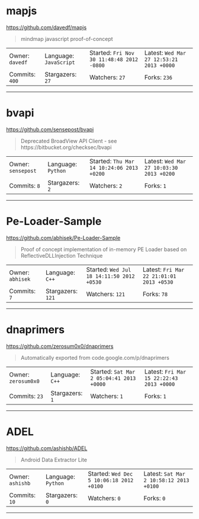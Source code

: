# mapjs

https://github.com/davedf/mapjs
<blockquote>
mindmap javascript proof-of-concept
</blockquote>

<table>
<tr><td>Owner: <code>davedf</code></td>
    <td>Language: <code>JavaScript</code></td>
    <td>Started: <code>Fri Nov 30 11:48:48 2012 -0800</code></td>
    <td>Latest: <code>Wed Mar 27 12:53:21 2013 +0000</code></td></tr>
<tr><td>Commits: <code>400</code></td>
    <td>Stargazers: <code>27</code></td>
    <td>Watchers: <code>27</code></td>
    <td>Forks: <code>236</code></td></tr>
</table>

---

# bvapi

https://github.com/sensepost/bvapi
<blockquote>
Deprecated BroadView API Client - see https://bitbucket.org/checksec/bvapi
</blockquote>

<table>
<tr><td>Owner: <code>sensepost</code></td>
    <td>Language: <code>Python</code></td>
    <td>Started: <code>Thu Mar 14 10:24:06 2013 +0200</code></td>
    <td>Latest: <code>Wed Mar 27 10:03:30 2013 +0200</code></td></tr>
<tr><td>Commits: <code>8</code></td>
    <td>Stargazers: <code>2</code></td>
    <td>Watchers: <code>2</code></td>
    <td>Forks: <code>1</code></td></tr>
</table>

---

# Pe-Loader-Sample

https://github.com/abhisek/Pe-Loader-Sample
<blockquote>
Proof of concept implementation of in-memory PE Loader based on ReflectiveDLLInjection Technique
</blockquote>

<table>
<tr><td>Owner: <code>abhisek</code></td>
    <td>Language: <code>C++</code></td>
    <td>Started: <code>Wed Jul 18 14:11:50 2012 +0530</code></td>
    <td>Latest: <code>Fri Mar 22 21:01:01 2013 +0530</code></td></tr>
<tr><td>Commits: <code>7</code></td>
    <td>Stargazers: <code>121</code></td>
    <td>Watchers: <code>121</code></td>
    <td>Forks: <code>78</code></td></tr>
</table>

---

# dnaprimers

https://github.com/zerosum0x0/dnaprimers
<blockquote>
Automatically exported from code.google.com/p/dnaprimers
</blockquote>

<table>
<tr><td>Owner: <code>zerosum0x0</code></td>
    <td>Language: <code>C++</code></td>
    <td>Started: <code>Sat Mar 2 05:04:41 2013 +0000</code></td>
    <td>Latest: <code>Fri Mar 15 22:22:43 2013 +0000</code></td></tr>
<tr><td>Commits: <code>23</code></td>
    <td>Stargazers: <code>1</code></td>
    <td>Watchers: <code>1</code></td>
    <td>Forks: <code>1</code></td></tr>
</table>

---

# ADEL

https://github.com/ashishb/ADEL
<blockquote>
Android Data Extractor Lite
</blockquote>

<table>
<tr><td>Owner: <code>ashishb</code></td>
    <td>Language: <code>Python</code></td>
    <td>Started: <code>Wed Dec 5 10:06:18 2012 +0100</code></td>
    <td>Latest: <code>Sat Mar 2 10:58:12 2013 +0100</code></td></tr>
<tr><td>Commits: <code>10</code></td>
    <td>Stargazers: <code>0</code></td>
    <td>Watchers: <code>0</code></td>
    <td>Forks: <code>0</code></td></tr>
</table>

---

